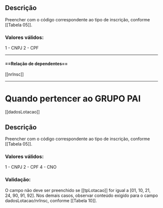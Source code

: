 ## Descrição
Preencher com o código correspondente ao tipo de inscrição, conforme [[Tabela 05]].
### Valores válidos:
1 - CNPJ
2 - CPF

---

#### ==Relação de dependentes==
[[nrInsc]]

---
# Quando pertencer ao GRUPO PAI
[[dadosLotacao]]

## Descrição
Preencher com o código correspondente ao tipo de inscrição, conforme [[Tabela 05]].
### Valores válidos:
1 - CNPJ
2 - CPF
4 - CNO
### Validação:
O campo não deve ser preenchido se [[tpLotacao]] for igual a [01, 10, 21, 24, 90, 91, 92]. Nos demais casos, observar conteúdo exigido para o campo dadosLotacao/nrInsc, conforme [[Tabela 10]].